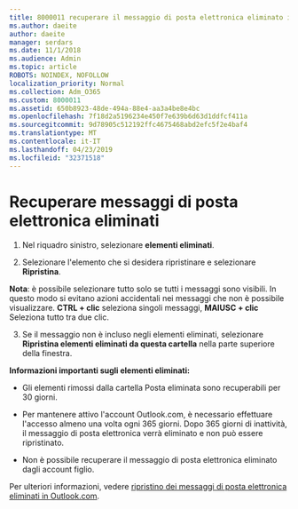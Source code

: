 ```yaml
---
title: 8000011 recuperare il messaggio di posta elettronica eliminato in Outlook.com
ms.author: daeite
author: daeite
manager: serdars
ms.date: 11/1/2018
ms.audience: Admin
ms.topic: article
ROBOTS: NOINDEX, NOFOLLOW
localization_priority: Normal
ms.collection: Adm_O365
ms.custom: 8000011
ms.assetid: 650b8923-48de-494a-88e4-aa3a4be8e4bc
ms.openlocfilehash: 7f18d2a5196234e450f7e639b6d63d1ddfcf411a
ms.sourcegitcommit: 9d78905c512192ffc4675468abd2efc5f2e4baf4
ms.translationtype: MT
ms.contentlocale: it-IT
ms.lasthandoff: 04/23/2019
ms.locfileid: "32371518"
---
```

# <a name="recover-deleted-email"></a>Recuperare messaggi di posta elettronica eliminati

1. Nel riquadro sinistro, selezionare **elementi eliminati**. 
    
2. Selezionare l'elemento che si desidera ripristinare e selezionare **Ripristina**. 
  
 **Nota**: è possibile selezionare tutto solo se tutti i messaggi sono visibili. In questo modo si evitano azioni accidentali nei messaggi che non è possibile visualizzare. **CTRL + clic** seleziona singoli messaggi, **MAIUSC + clic** Seleziona tutto tra due clic. 
    
3. Se il messaggio non è incluso negli elementi eliminati, selezionare **Ripristina elementi eliminati da questa cartella** nella parte superiore della finestra. 
    
 **Informazioni importanti sugli elementi eliminati:**
  
- Gli elementi rimossi dalla cartella Posta eliminata sono recuperabili per 30 giorni.
    
- Per mantenere attivo l'account Outlook.com, è necessario effettuare l'accesso almeno una volta ogni 365 giorni. Dopo 365 giorni di inattività, il messaggio di posta elettronica verrà eliminato e non può essere ripristinato.
    
- Non è possibile recuperare il messaggio di posta elettronica eliminato dagli account figlio.
    
Per ulteriori informazioni, vedere [ripristino dei messaggi di posta elettronica eliminati in Outlook.com](https://go.microsoft.com/fwlink/p/?linkid=873117).
  

